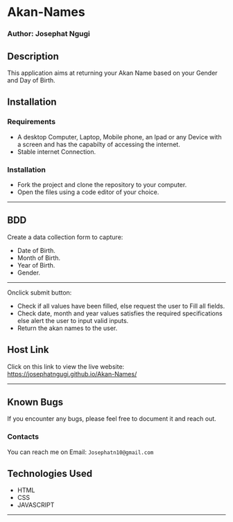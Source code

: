 # Akan-Names
### Author: Josephat Ngugi
## Description
This application aims at returning your Akan Name based on your Gender and Day of Birth.
## Installation
### Requirements
* A desktop Computer, Laptop, Mobile phone, an Ipad or any Device with a screen and has the capabilty of accessing the internet.
* Stable internet Connection.
### Installation
* Fork the project and clone the repository to your computer.
* Open the files using a code editor of your choice.
-----
## BDD
Create a data collection form to capture:
* Date of Birth.
* Month of Birth.
* Year of Birth.
* Gender.
-----
Onclick submit button:
* Check if all values have been filled, else request the user to Fill all fields.
* Check date, month and year values satisfies the required specifications else alert the user to input valid inputs.
* Return the akan names to the user.
## Host Link
Click on this link to view the live website: https://josephatngugi.github.io/Akan-Names/

-----
## Known Bugs
If you encounter any bugs, please feel free to document it and reach out.
### Contacts
You can reach me on
Email: `Josephatn10@gmail.com`
## Technologies Used
- HTML
- CSS
- JAVASCRIPT

----